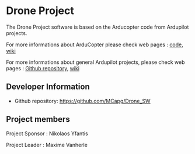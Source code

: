 # Drone Project

The Drone Project software is based on the Arducopter code from Ardupilot projects. 

For more informations about ArduCopter please check web pages : [code](https://github.com/ArduPilot/ardupilot/tree/master/ArduCopter), [wiki](https://ardupilot.org/copter/index.html)

For more informations about general Ardupilot projects, please check web pages : [Github repository](https://github.com/ArduPilot/ardupilot), [wiki](https://ardupilot.org/ardupilot/index.html)

## Developer Information ##

- Github repository: <https://github.com/MCapg/Drone_SW>

## Project members ##

Project Sponsor : Nikolaos Yfantis

Project Leader : Maxime Vanherle